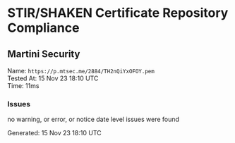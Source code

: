# STIR/SHAKEN Certificate Repository Compliance

## Martini Security

Name: `https://p.mtsec.me/2884/TH2nQiYxOFOY.pem`\
Tested At: 15 Nov 23 18:10 UTC\
Time: 11ms

### Issues

no warning, or error, or notice date level issues were found

Generated: 15 Nov 23 18:10 UTC